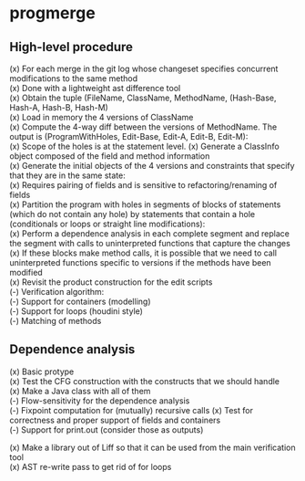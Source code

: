 progmerge
=========

High-level procedure
--------------------
  (x) For each merge in the git log whose changeset specifies concurrent modifications to the same method  
      (x) Done with a lightweight ast difference tool  
  (x) Obtain the tuple (FileName, ClassName, MethodName, (Hash-Base, Hash-A, Hash-B, Hash-M)  
  (x) Load in memory the 4 versions of ClassName  
  (x) Compute the 4-way diff between the versions of MethodName. The output is (ProgramWithHoles, Edit-Base, Edit-A, Edit-B, Edit-M):  
      (x) Scope of the holes is at the statement level. 
  (x) Generate a ClassInfo object composed of the field and method information  
  (x) Generate the initial objects of the 4 versions and constraints that specify that they are in the same state:  
      (x) Requires pairing of fields and is sensitive to refactoring/renaming of fields  
  (x) Partition the program with holes in segments of blocks of statements (which do not contain any hole) by statements
      that contain a hole (conditionals or loops or straight line modifications):  
      (x) Perform a dependence analysis in each complete segment and replace the segment with calls to uninterpreted functions 
          that capture the changes  
          (x) If these blocks make method calls, it is possible that we need to call uninterpreted functions specific to versions if the methods have been modified   
  (x) Revisit the product construction for the edit scripts  
  (-) Verification algorithm:  
      (-) Support for containers (modelling)  
      (-) Support for loops (houdini style)  
      (-) Matching of methods   

 
Dependence analysis  
------------------
  (x) Basic protype  
  (x) Test the CFG construction with the constructs that we should handle  
      (x) Make a Java class with all of them  
  (-) Flow-sensitivity for the dependence analysis  
  (-) Fixpoint computation for (mutually) recursive calls 
  (x) Test for correctness and proper support of fields and containers  
  (-) Support for print.out (consider those as outputs)


(x) Make a library out of Liff so that it can be used from the main verification tool  
(x) AST re-write pass to get rid of for loops
